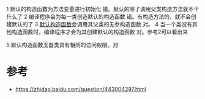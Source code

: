 1 默认的构造函数为方法变量进行初始化 错。默认的除了调用父类构造方法就不干什么了
2 编译程序会为每一类创造默认的构造函数 错。有构造方法的，就不会创建默认的了
3 [默认构造函数](https://www.baidu.com/s?wd=%E9%BB%98%E8%AE%A4%E6%9E%84%E9%80%A0%E5%87%BD%E6%95%B0&tn=SE_PcZhidaonwhc_ngpagmjz&rsv_dl=gh_pc_zhidao)会调用其父类的无参构造函数 对。
4 当一个类没有其他构造函数时，编译程序才会为其创建默认的构造函数 对。参考2可以看出来

5.默认构造函数玉器类具有相同的访问权限。对













# 参考

- <https://zhidao.baidu.com/question/443004297.html>